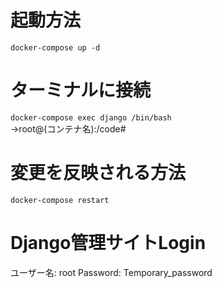 # 起動方法
```docker-compose up -d```

# ターミナルに接続
```docker-compose exec django /bin/bash```  
→root@(コンテナ名):/code#

# 変更を反映される方法
```docker-compose restart```

# Django管理サイトLogin
ユーザー名: root
Password: Temporary_password
